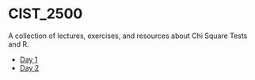 # CIST_2500
A collection of lectures, exercises, and resources about Chi Square Tests and R.

* [Day 1](Day1.md)
* [Day 2](Day2.md)
